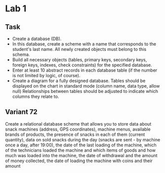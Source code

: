# Lab 1
## Task
- Create a database (DB).
- In this database, create a scheme with a name that corresponds to the student's last name. All newly created objects must belong to this schema.
- Build all necessary objects (tables, primary keys, secondary keys, foreign keys, indexes, check constraints) for the specified database.
- Enter at least 10 abstract records in each database table (if the number is not limited by logic, of course).
- Create a diagram for a fully designed database. Tables should be displayed on the chart in standard mode (column name, data type, allow null) Relationships between tables should be adjusted to indicate which columns they relate to.
## Variant 72
Create a relational database scheme that allows you to store data about snack machines (address, GPS coordinates), machine menus, available brands of products, the presence of snacks in each of them (current quantity), data on sold snacks during the day (snacks are sent - by machine once a day, after 19:00), the date of the last loading of the machine, which of the technicians loaded the machine and which items of goods and how much was loaded into the machine, the date of withdrawal and the amount of money collected, the date of loading the machine with coins and their amount
